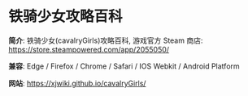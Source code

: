 <!-- --------------------------------------------------------------------------------------- -->
# 铁骑少女攻略百科  

**简介**: 铁骑少女(cavalryGirls)攻略百科, 游戏官方 Steam 商店: <https://store.steampowered.com/app/2055050/>  

**兼容**: Edge / Firefox / Chrome / Safari / IOS Webkit / Android Platform  

**网站**: <https://xjwiki.github.io/cavalryGirls/>  


